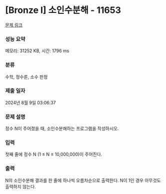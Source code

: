 # [Bronze I] 소인수분해 - 11653 

[문제 링크](https://www.acmicpc.net/problem/11653) 

### 성능 요약

메모리: 31252 KB, 시간: 1796 ms

### 분류

수학, 정수론, 소수 판정

### 제출 일자

2024년 8월 9일 03:06:37

### 문제 설명

<p style="user-select: auto !important;">정수 N이 주어졌을 때, 소인수분해하는 프로그램을 작성하시오.</p>

### 입력 

 <p style="user-select: auto !important;">첫째 줄에 정수 N (1 ≤ N ≤ 10,000,000)이 주어진다.</p>

### 출력 

 <p style="user-select: auto !important;">N의 소인수분해 결과를 한 줄에 하나씩 오름차순으로 출력한다. N이 1인 경우 아무것도 출력하지 않는다.</p>

